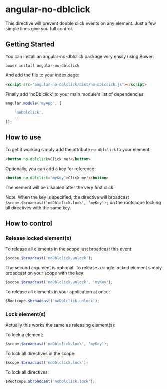 # angular-no-dblclick

This directive will prevent double click events on any element. Just a few simple lines give you full control.

## Getting Started

You can install an angular-no-dblclick package very easily using Bower:

```shell
bower install angular-no-dblclick
```

And add the file to your index page:

```html
<script src="angular-no-dblclick/dist/no-dblclick.js"></script>
```

Finally add 'noDblclick' to your main module's list of dependencies:

```js
angular.module('myApp', [
	...
    'noDblclick',
    ...
]);
```

## How to use

To get it working simply add the attribute ```no-dblclick``` to your element:

```html
<button no-dblclick>Click me!</button>
```
Optionally, you can add a key for reference:

```html
<button no-dblclick="myKey">Click me!</button>
```
The element will be disabled after the very first click.

Note: When the key is specified, the directive will broadcast `$scope.$broadcast('noDblclick.lock', 'myKey');` on the rootscope locking all directives with the same key.

## How to control

### Release locked element(s)
To release all elements in the scope just broadcast this event:

```js
$scope.$broadcast('noDblclick.unlock');
```

The second argument is optional. To release a single locked element simply broadcast on your scope with the key:

```js
$scope.$broadcast('noDblclick.unlock', 'myKey');
```

To release all elements in your application at once:

```js
$Rootcope.$broadcast('noDblclick.unlock');
```

### Lock element(s)

Actually this works the same as releasing element(s):

To lock a element:

```js
$scope.$broadcast('noDblclick.lock', 'myKey');
```

To lock all directives in the scope:

```js
$scope.$broadcast('noDblclick.lock');
```

To lock all directives:

```js
$Rootcope.$broadcast('noDblclick.lock');
```
